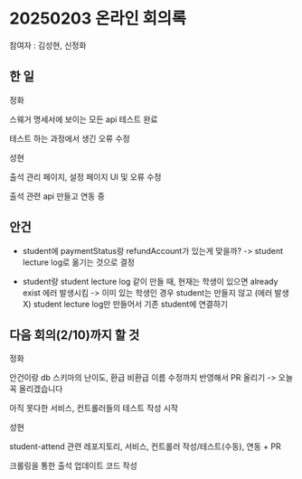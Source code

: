 # 20250203 온라인 회의록

참여자 : 김성현, 신정화

## 한 일

정화

스웨거 명세서에 보이는 모든 api 테스트 완료

테스트 하는 과정에서 생긴 오류 수정

성현

출석 관리 페이지, 설정 페이지 UI 및 오류 수정

출석 관련 api 만들고 연동 중

## 안건

- student에 paymentStatus랑 refundAccount가 있는게 맞을까? -> student lecture log로 옮기는 것으로 결정

- student랑 student lecture log 같이 만들 때, 현재는 학생이 있으면 already exist 에러 발생시킴 -> 이미 있는 학생인 경우 student는 만들지 않고 (에러 발생 X) student lecture log만 만들어서 기존 student에 연결하기

## 다음 회의(2/10)까지 할 것

정화

안건이랑 db 스키마의 난이도, 환급 비환급 이름 수정까지 반영해서 PR 올리기 -> 오늘 꼭 올리겠습니다

아직 못다한 서비스, 컨트롤러들의 테스트 작성 시작

성현

student-attend 관련 레포지토리, 서비스, 컨트롤러 작성/테스트(수동), 연동 + PR

크롤링을 통한 출석 업데이트 코드 작성